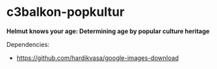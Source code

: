 # c3balkon-popkultur
**Helmut knows your age: Determining age by popular culture heritage**

Dependencies: 
- https://github.com/hardikvasa/google-images-download
